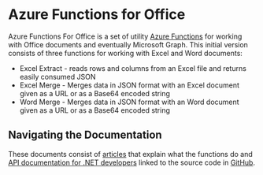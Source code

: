 # Azure Functions for Office
Azure Functions For Office is a set of utility [Azure Functions](https://azure.microsoft.com/en-us/services/functions/) for working with Office documents and eventually Microsoft Graph. 
This initial version consists of three functions for working with Excel and Word documents:
* Excel Extract - reads rows and columns from an Excel file and returns easily consumed JSON
* Excel Merge - Merges data in JSON format with an Excel document given as a URL or as a Base64 encoded string
* Word Merge - Merges data in JSON format with an Word document given as a URL or as a Base64 encoded string

## Navigating the Documentation
These documents consist of [articles](articles/intro.html) that explain what the functions do and [API documentation for .NET developers](api/index.html) linked to the source code in [GitHub](https://github.com/InstantQuick/AzureFunctionsForOffice).
